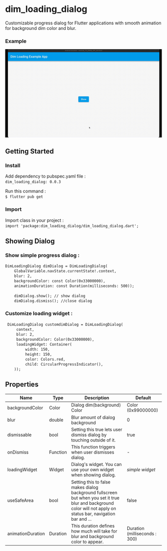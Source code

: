 # dim_loading_dialog  
Customizable progress dialog for Flutter applications with smooth animation for background dim color and blur.

### Example
![example gif](https://raw.githubusercontent.com/MrHafid/dim_loading_dialog_flutter/main/screenshots/dlp.gif)

## Getting Started    
 ### Install  
Add dependency to pubspec.yaml file :   
`dim_loading_dialog: 0.0.3`    

Run this command :  
`$ flutter pub get`
  
### Import  
Import class in your project :  
`import 'package:dim_loading_dialog/dim_loading_dialog.dart';`  
  
## Showing Dialog  
### Show simple progress dialog :  

```  
DimLoadingDialog dimDialog = DimLoadingDialog(
    GlobalVariable.navState.currentState!.context,
    blur: 2,
    backgroundColor: const Color(0x33000000),
    animationDuration: const Duration(milliseconds: 500));
	
	dimDialog.show(); // show dialog
	dimDialog.dismiss(); //close dialog
``` 
  
### Customize loading widget :  
  
```  
 DimLoadingDialog customdimDialog = DimLoadingDialog(
	 context,
	 blur: 2,
	 backgroundColor: Color(0x33000000),
	 loadingWidget: Container(
		 width: 150,
		 height: 150,
		 color: Colors.red,
		 child: CircularProgressIndicator(),    
    ));  
```

## Properties
| **Name**          | **Type** | **Description**                                                                                                                                                  | **Default**                    |
|-------------------|----------|------------------------------------------------------------------------------------------------------------------------------------------------------------------|--------------------------------|
| backgroundColor   | Color    | Dialog dim(background) Color                                                                                                                                     | Color (0x99000000)             |
| blur              | double   | Blur amount of dialog background                                                                                                                                 | 0                              |
| dismissable       | bool     | Setting this true lets user dismiss dialog by touching outside of it.                                                                                            | true                           |
| onDismiss         | Function | This function triggers when user dismisses dialog.                                                                                                               | -                              |
| loadingWidget     | Widget   | Dialog's widget. You can use your own widget when showing dialog.                                                                                                | _simple widget_                |
| useSafeArea       | bool     | Setting this to false makes dialog background fullscreen but when you set it true blur and background color will not apply on status bar, navigation bar and ... | false                          |
| animationDuration | Duration | This duration defines how much will take for blur and background color to appear.                                                                                | Duration (milliseconds :  300) |